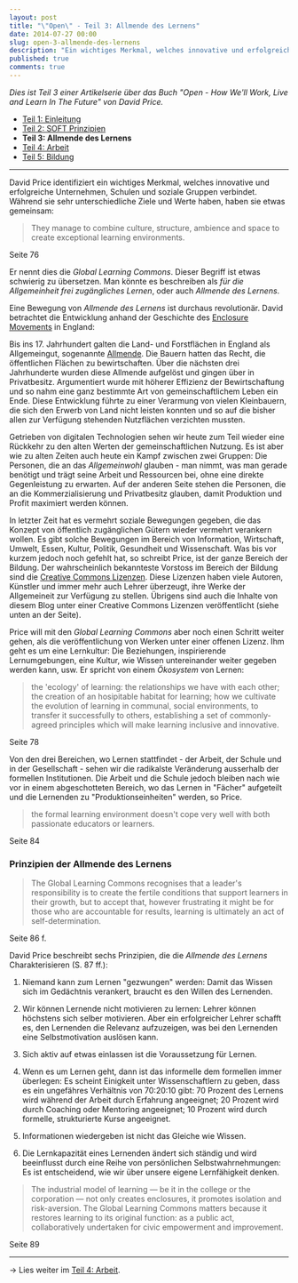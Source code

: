```yaml
---
layout: post
title: "\"Open\" - Teil 3: Allmende des Lernens"
date: 2014-07-27 00:00
slug: open-3-allmende-des-lernens
description: "Ein wichtiges Merkmal, welches innovative und erfolgreiche Unternehmen, Schulen und soziale Gruppen verbindet: Sie schaffen aussergewöhnliche Lernumgebungen."
published: true
comments: true
---
```


*Dies ist Teil 3 einer Artikelserie über das Buch "Open - How We'll Work, Live and Learn In The Future" von David Price.*

* [Teil 1: Einleitung](/blog/open-1-einleitung/)
* [Teil 2: SOFT Prinzipien](/blog/open-2-soft-prinzipien/)
* **Teil 3: Allmende des Lernens**
* [Teil 4: Arbeit](/blog/open-4-arbeit/)
* [Teil 5: Bildung](/blog/open-5-bildung/)

***

David Price identifiziert ein wichtiges Merkmal, welches innovative und erfolgreiche Unternehmen, Schulen und soziale Gruppen verbindet. Während sie sehr unterschiedliche Ziele und Werte haben, haben sie etwas gemeinsam:

> They manage to combine culture, structure, ambience and space to create exceptional learning environments.
<footer><i class="fa fa-book"></i> Seite 76</footer>

Er nennt dies die *Global Learning Commons*. Dieser Begriff ist etwas schwierig zu übersetzen. Man könnte es beschreiben als *für die Allgemeinheit frei zugängliches Lernen*, oder auch *Allmende des Lernens*.

Eine Bewegung von *Allmende des Lernens* ist durchaus revolutionär. David betrachtet die Entwicklung anhand der Geschichte des [Enclosure Movements](http://de.wikipedia.org/wiki/Enclosure_Movement) in England:

Bis ins 17. Jahrhundert galten die Land- und Forstflächen in England als Allgemeingut, sogenannte [Allmende](http://de.wikipedia.org/wiki/Allmende). Die Bauern hatten das Recht, die öffentlichen Flächen zu bewirtschaften. Über die nächsten drei Jahrhunderte wurden diese Allmende aufgelöst und gingen über in Privatbesitz. Argumentiert wurde mit höherer Effizienz der Bewirtschaftung und so nahm eine ganz bestimmte Art von gemeinschaftlichem Leben ein Ende. Diese Entwicklung führte zu einer Verarmung von vielen Kleinbauern, die sich den Erwerb von Land nicht leisten konnten und so auf die bisher allen zur Verfügung stehenden Nutzflächen verzichten mussten.

Getrieben von digitalen Technologien sehen wir heute zum Teil wieder eine Rückkehr zu den alten Werten der gemeinschaftlichen Nutzung. Es ist aber wie zu alten Zeiten auch heute ein Kampf zwischen zwei Gruppen: Die  Personen, die an das *Allgemeinwohl* glauben - man nimmt, was man gerade benötigt und trägt seine Arbeit und Ressourcen bei, ohne eine direkte Gegenleistung zu erwarten. Auf der anderen Seite stehen die Personen, die an die Kommerzialisierung und Privatbesitz glauben, damit Produktion und Profit maximiert werden können.

In letzter Zeit hat es vermehrt soziale Bewegungen gegeben, die das Konzept von öffentlich zugänglichen Gütern wieder vermehrt verankern wollen. Es gibt solche Bewegungen im Bereich von Information, Wirtschaft, Umwelt, Essen, Kultur, Politik, Gesundheit und Wissenschaft. Was bis vor kurzem jedoch noch gefehlt hat, so schreibt Price, ist der ganze Bereich der Bildung. Der wahrscheinlich bekannteste Vorstoss im Bereich der Bildung sind die [Creative Commons Lizenzen](http://creativecommons.org/licenses/). Diese Lizenzen haben viele Autoren, Künstler und immer mehr auch Lehrer überzeugt, ihre Werke der Allgemeineit zur Verfügung zu stellen. Übrigens sind auch die Inhalte von diesem Blog unter einer Creative Commons Lizenzen veröffentlicht (siehe unten an der Seite).

Price will mit den *Global Learning Commons* aber noch einen Schritt weiter gehen, als die veröffentlichung von Werken unter einer offenen Lizenz. Ihm geht es um eine Lernkultur: Die Beziehungen, inspirierende Lernumgebungen, eine Kultur, wie Wissen untereinander weiter gegeben werden kann, usw. Er spricht von einem *Ökosystem* von Lernen: 

> the 'ecology' of learning: the relationships we have with each other; the creation of an hosipitable habitat for learning; how we cultivate the evolution of learning in communal, social environments, to transfer it successfully to others, establishing a set of commonly-agreed principles which will make learning inclusive and innovative.
<footer><i class="fa fa-book"></i> Seite 78</footer>

Von den drei Bereichen, wo Lernen stattfindet - der Arbeit, der Schule und in der Gesellschaft - sehen wir die radikalste Veränderung ausserhalb der formellen Institutionen. Die Arbeit und die Schule jedoch bleiben nach wie vor in einem abgeschotteten Bereich, wo das Lernen in "Fächer" aufgeteilt und die Lernenden zu "Produktionseinheiten" werden, so Price.

> the formal learning environment doesn't cope very well with both passionate educators or learners.
<footer><i class="fa fa-book"></i> Seite 84</footer>


### Prinzipien der Allmende des Lernens

> The Global Learning Commons recognises that a leader's responsibility is to create the fertile conditions that support learners in their growth, but to accept that, however frustrating it might be for those who are accountable for results, learning is ultimately an act of self-determination.
<footer><i class="fa fa-book"></i> Seite 86 f.</footer>

David Price beschreibt sechs Prinzipien, die die *Allmende des Lernens* Charakterisieren (S. 87 ff.):

1. Niemand kann zum Lernen "gezwungen" werden: Damit das Wissen sich im Gedächtnis verankert, braucht es den Willen des Lernenden.

2. Wir können Lernende nicht motivieren zu lernen: Lehrer können höchstens sich selber motivieren. Aber ein erfolgreicher Lehrer schafft es, den Lernenden die Relevanz aufzuzeigen, was bei den Lernenden eine Selbstmotivation auslösen kann.

3. Sich aktiv auf etwas einlassen ist die Voraussetzung für Lernen.

4. Wenn es um Lernen geht, dann ist das informelle dem formellen immer überlegen: Es scheint Einigkeit unter Wissenschaftlern zu geben, dass es ein ungefähres Verhältnis von 70:20:10 gibt: 70 Prozent des Lernens wird während der Arbeit durch Erfahrung angeeignet; 20 Prozent wird durch Coaching oder Mentoring angeeignet; 10 Prozent wird durch formelle, strukturierte Kurse angeeignet.

5. Informationen wiedergeben ist nicht das Gleiche wie Wissen.

6. Die Lernkapazität eines Lernenden ändert sich ständig und wird beeinflusst durch eine Reihe von persönlichen Selbstwahrnehmungen: Es ist entscheidend, wie wir über unsere eigene Lernfähigkeit denken.

> The industrial model of learning &mdash; be it in the college or the corporation &mdash; not only creates enclosures, it promotes isolation and risk-aversion. The Global Learning Commons matters because it restores learning to its original function: as a public act, collaboratively undertaken for civic empowerment and improvement.
<footer><i class="fa fa-book"></i> Seite 89</footer>

***

&rarr; Lies weiter im [Teil 4: Arbeit](/blog/open-4-arbeit/).